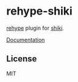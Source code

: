 # rehype-shiki

[rehype](https://github.com/rehypejs/rehype) plugin for [shiki](https://github.com/shikijs/shiki).

[Documentation](https://shiki.netlify.app/packages/rehype)

## License

MIT
